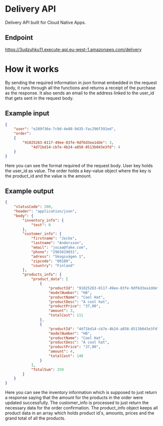 # Delivery API
Delivery API built for Cloud Native Apps.
## Endpoint
https://3udzuhku11.execute-api.eu-west-1.amazonaws.com/delivery

# How it works
By sending the required information in json format embedded in the request body, it runs through all the functions and returns a receipt of the purchase as the response. It also sends an email to the address linked to the user_id that gets sent in the request body.

## Example input
```json
{
    "user": "e289f36e-7c9d-4e88-9435-fac296f391ed",
    "order": 
    {
        "91025263-8117-49ee-83fe-9df6d3ea1dde": 3,
		    "4d71bd14-cb7e-4b24-a858-8513b043e3fd": 4
	}
}
```
Here you can see the format required of the request body. User key holds the user_id as value. The order holds a key-value object where the key is the product_id and the value is the amount.
## Example output
```json
{
    "statusCode": 200,
    "header": "application/json",
    "body": {
        "inventory_info": {
            "test": 0
        },
        "customer_info": {
            "firstname": "Jocke",
            "lastname": "Andersson",
            "email": "jocaa@fake.com",
            "phone": "2903819031",
            "adress": "Skogsvägen 1",
            "zipcode": "00100",
            "country": "Finland"
        },
        "products_info": {
            "product_data": [
                {
                    "productId": "91025263-8117-49ee-83fe-9df6d3ea1dde",
                    "modelNumber": "H8",
                    "productName": "Cool Hat",
                    "productDesc": "A cool hat",
                    "productPrice": "37,00",
                    "amount": 3,
                    "totalCost": 111
                },
                {
                    "productId": "4d71bd14-cb7e-4b24-a858-8513b043e3fd",
                    "modelNumber": "H8",
                    "productName": "Cool Hat",
                    "productDesc": "A cool hat",
                    "productPrice": "37,00",
                    "amount": 4,
                    "totalCost": 148
                }
            ],
            "TotalSum": 259
        }
    }
}
```
Here you can see the inventory information which is supposed to just return a response saying that the amount for the products in the order were updated successfully. The customer_info is processed to just return the necessary data for the order confirmation. The product_info object keeps all product data in an array which holds product id's, amounts, prices and the grand total of all the products.
